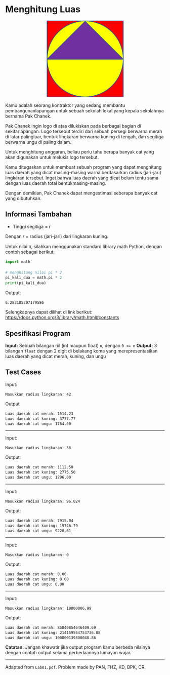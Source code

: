 # Menghitung Luas

<p align="center">
  <img src="../images/01_luas.png" />
</p>

Kamu adalah seorang kontraktor yang sedang membantu pembangunanlapangan untuk sebuah sekolah lokal yang kepala sekolahnya bernama Pak
Chanek.

Pak Chanek ingin logo di atas dilukiskan pada berbagai bagian di sekitarlapangan. Logo tersebut terdiri dari sebuah persegi berwarna merah di latar palingluar, bentuk lingkaran berwarna kuning di tengah, dan segitiga berwarna ungu di paling dalam.

Untuk menghitung anggaran, beliau perlu tahu berapa banyak cat yang akan digunakan untuk melukis logo tersebut.

Kamu ditugaskan untuk membuat sebuah program yang dapat menghitung luas daerah yang dicat masing-masing warna berdasarkan radius (jari-jari) lingkaran tersebut. Ingat bahwa luas daerah yang dicat belum tentu sama dengan luas daerah total bentukmasing-masing.

Dengan demikian, Pak Chanek dapat mengestimasi seberapa banyak cat yang dibutuhkan.

## Informasi Tambahan

-   Tinggi segitiga = r

Dengan 𝑟 = radius (jari-jari) dari lingkaran kuning.

Untuk nilai π, silahkan menggunakan standard library math Python, dengan contoh sebagai berikut:

```py
import math

# menghitung nilai pi * 2
pi_kali_dua = math.pi * 2
print(pi_kali_dua)
```

Output:

```
6.283185307179586
```

Selengkapnya dapat dilihat di link berikut:
https://docs.python.org/3/library/math.html#constants

## Spesifikasi Program

**Input:** Sebuah bilangan riil (int maupun float) `n`, dengan `0 <= n`
**Output:** 3 bilangan `float` dengan 2 digit di belakang koma yang merepresentasikan luas daerah yang dicat merah, kuning, dan ungu

## Test Cases

Input:

```
Masukkan radius lingkaran: 42
```

Output

```
Luas daerah cat merah: 1514.23
Luas daerah cat kuning: 3777.77
Luas daerah cat ungu: 1764.00
```

---

Input:

```
Masukkan radius lingkaran: 36
```

Output:

```
Luas daerah cat merah: 1112.50
Luas daerah cat kuning: 2775.50
Luas daerah cat ungu: 1296.00

```

---

Input:

```
Masukkan radius lingkaran: 96.024
```

Output:

```
Luas daerah cat merah: 7915.04
Luas daerah cat kuning: 19746.79
Luas daerah cat ungu: 9220.61
```

---

Input:

```
Masukkan radius lingkaran: 0
```

Output:

```
Luas daerah cat merah: 0.00
Luas daerah cat kuning: 0.00
Luas daerah cat ungu: 0.00
```

---

Input:

```
Masukkan radius lingkaran: 10000006.99
```

Output:

```
Luas daerah cat merah: 85840854646409.69
Luas daerah cat kuning: 214159564753736.88
Luas daerah cat ungu: 100000139800048.86
```

**Catatan:** Jangan khawatir jika output program kamu berbeda nilainya dengan contoh output selama perbedaannya lumayan wajar.

---

Adapted from `Lab01.pdf`. Problem made by PAN, FHZ, KD, BPK, CR.
